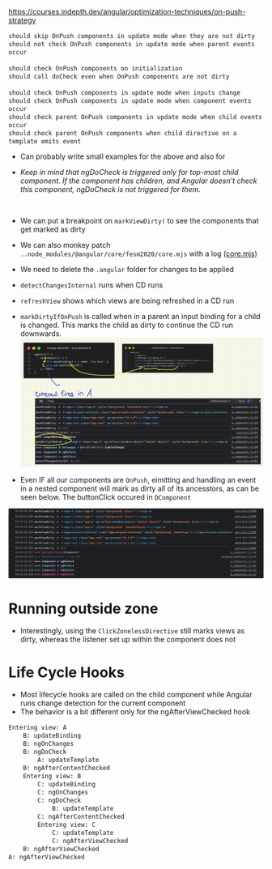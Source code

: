 https://courses.indepth.dev/angular/optimization-techniques/on-push-strategy

```text
should skip OnPush components in update mode when they are not dirty
should not check OnPush components in update mode when parent events occur

should check OnPush components on initialization
should call doCheck even when OnPush components are not dirty

should check OnPush components in update mode when inputs change
should check OnPush components in update mode when component events occur
should check parent OnPush components in update mode when child events occur
should check parent OnPush components when child directive on a template emits event
```
* Can probably write small examples for the above and also for

* _Keep in mind that ngDoCheck is triggered only for top-most child component. If the component has children, and Angular doesn't check this component, ngDoCheck is not triggered for them._

<br/>

* We can put a breakpoint on `markViewDirty(` to see the components that get marked as dirty 

* We can also monkey patch `..node_modules/@angular/core/fesm2020/core.mjs` with a log
([core.mjs](node_modules/@angular/core/fesm2020/core.mjs))

* We need to delete the `.angular` folder for changes to be applied

* `detectChangesInternal` runs when CD runs

* `refreshView` shows which views are being refreshed in a CD run

* `markDirtyIfOnPush` is called when in a parent an input binding for a child is changed. This marks the child as dirty to continue the CD run downwards.
![markDirtyIfOnPush](img/Screenshot%202023-05-10%20at%2018.59.34.png)

* Even IF all our components are `OnPush`, eimitting and handling an event in a nested component will mark as dirty all of its ancesstors, as can be seen below. The buttonClick occured in `DComponent`

![Signals will allow for better CD](img/why_signals_will_be_nice.png)

# Running outside zone

* Interestingly, using the `ClickZonelessDirective` still marks views as dirty, whereas the listener set up within the component does not


# Life Cycle Hooks
* Most lifecycle hooks are called on the child component while Angular runs change detection for the current component
* The behavior is a bit different only for the ngAfterViewChecked hook

```
Entering view: A
    B: updateBinding
    B: ngOnChanges
    B: ngDoCheck
        A: updateTemplate
    B: ngAfterContentChecked
    Entering view: B
        С: updateBinding
        C: ngOnChanges
        С: ngDoCheck
            B: updateTemplate
        С: ngAfterContentChecked
        Entering view: C
            С: updateTemplate
            С: ngAfterViewChecked
    B: ngAfterViewChecked
A: ngAfterViewChecked
```
